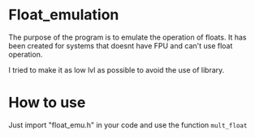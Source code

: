 # Float_emulation

The purpose of the program is to emulate the operation of floats. It has been created for systems that doesnt have FPU and can't use float operation.

I tried to make it as low lvl as possible to avoid the use of library.

# How to use

Just import "float_emu.h" in your code and use the function ``mult_float``
